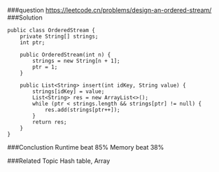 ###question
https://leetcode.cn/problems/design-an-ordered-stream/
###Solution
```
public class OrderedStream {
    private String[] strings;
    int ptr;

    public OrderedStream(int n) {
        strings = new String[n + 1];
        ptr = 1;
    }

    public List<String> insert(int idKey, String value) {
        strings[idKey] = value;
        List<String> res = new ArrayList<>();
        while (ptr < strings.length && strings[ptr] != null) {
            res.add(strings[ptr++]);
        }
        return res;
    }
}
```

###Conclustion
Runtime beat 85%
Memory beat 38%

###Related Topic
Hash table, Array